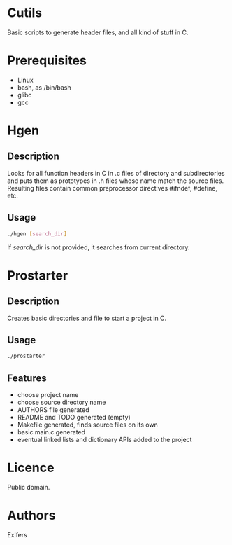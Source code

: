 # Cutils
Basic scripts to generate header files, and all kind of stuff in C.

# Prerequisites
- Linux
- bash, as /bin/bash
- glibc
- gcc

# Hgen

## Description
Looks for all function headers in C in .c files of directory and subdirectories
and puts them as prototypes in .h files whose name match the source files.
Resulting files contain common preprocessor directives #ifndef, #define, etc.

## Usage
```bash
./hgen [search_dir]
```
If *search_dir* is not provided, it searches from current directory.

# Prostarter

## Description
Creates basic directories and file to start a project in C.

## Usage
```bash
./prostarter
```

## Features
- choose project name
- choose source directory name
- AUTHORS file generated
- README and TODO generated (empty)
- Makefile generated, finds source files on its own
- basic main.c generated
- eventual linked lists and dictionary APIs added to the project

# Licence
Public domain.

# Authors
Exifers
